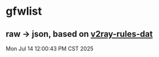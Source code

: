 # gfwlist
## raw -> json, based on [v2ray-rules-dat](https://github.com/Loyalsoldier/v2ray-rules-dat)
Mon Jul 14 12:00:43 PM CST 2025

